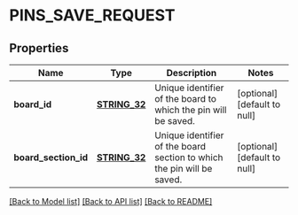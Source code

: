 # PINS_SAVE_REQUEST

## Properties
Name | Type | Description | Notes
------------ | ------------- | ------------- | -------------
**board_id** | [**STRING_32**](STRING_32.md) | Unique identifier of the board to which the pin will be saved. | [optional] [default to null]
**board_section_id** | [**STRING_32**](STRING_32.md) | Unique identifier of the board section to which the pin will be saved. | [optional] [default to null]

[[Back to Model list]](../README.md#documentation-for-models) [[Back to API list]](../README.md#documentation-for-api-endpoints) [[Back to README]](../README.md)


